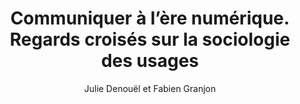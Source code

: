 ---
title: Communiquer à l’ère numérique. Regards croisés sur la sociologie des usages
slug: communiquer-a-lere-numerique
breadcrumbs:
  - title: >-
      Accueil
    path: "/"
  - title: >-
      Bibliographie
    path: "/bibliographie"
  - title: >-
      Communiquer à l’ère numérique. Regards croisés sur la sociologie des usages
author: Julie Denouël et Fabien Granjon
cover: communiquer-a-lere-numerique.jpg
summary: Au sein des sociétés capitalistes avancées, la question de l’appropriation
  des technologies numériques d’information et de communication (TNIC) s’impose comme
  une problématique centrale. Si le facteur technique n’est pas une préoccupation
  majeure de la raison sociologique contemporaine, les sciences sociales peuvent néanmoins
  se prévaloir d’un nombre très important de travaux conduits ces trente dernières
  années sur les usages de l’informatique connectée, tant dans la sphère domestique
  que dans les espaces professionnels. Réunissant les contributions de dix chercheurs
  réputés, cet ouvrage n’a pas pour objectif de proposer une dissertation théorique
  mais, dans une démarche résolument polyphonique, d’ouvrir un ensemble de travaux
  pertinents et originaux.
site: https://www.pressesdesmines.com/produit/communiquer-a-l-ere-numerique/
mandatory: false
paths:
- "/competences/comprendre"
- "/competences/concevoir"
- "/competences/entreprendre"
- "/parcours/strategie-de-communication-numerique-et-design-d-experience"
---